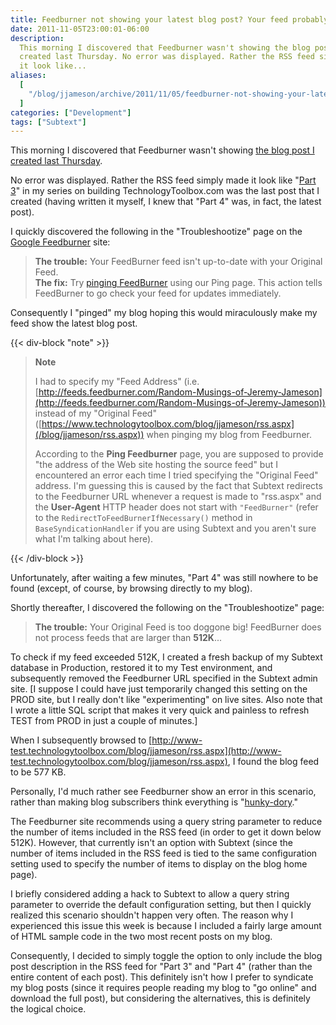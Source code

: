 ```yaml
---
title: Feedburner not showing your latest blog post? Your feed probably exceeds 512K.
date: 2011-11-05T23:00:01-06:00
description:
  This morning I discovered that Feedburner wasn't showing the blog post I
  created last Thursday. No error was displayed. Rather the RSS feed simply made
  it look like...
aliases:
  [
    "/blog/jjameson/archive/2011/11/05/feedburner-not-showing-your-latest-blog-post.aspx",
  ]
categories: ["Development"]
tags: ["Subtext"]
---
```


This morning I discovered that Feedburner wasn't showing
[the blog post I created last Thursday](/blog/jjameson/2011/11/03/building-technologytoolbox-com-part-4).

No error was displayed. Rather the RSS feed simply made it look like
"[Part 3](/blog/jjameson/2011/10/27/building-technologytoolbox-com-part-3)" in
my series on building TechnologyToolbox.com was the last post that I created
(having written it myself, I knew that "Part 4" was, in fact, the latest post).

I quickly discovered the following in the "Troubleshootize" page on the
[Google Feedburner](http://feedburner.google.com) site:

> **The trouble:** Your FeedBurner feed isn't up-to-date with your Original
> Feed.\
> **The fix:** Try [pinging FeedBurner](http://feedburner.google.com/fb/a/ping)
> using our Ping page. This action tells FeedBurner to go check your feed for
> updates immediately.

Consequently I "pinged" my blog hoping this would miraculously make my feed show
the latest blog post.

{{< div-block "note" >}}

> **Note**
>
> I had to specify my "Feed Address" (i.e.
> [http://feeds.feedburner.com/Random-Musings-of-Jeremy-Jameson](http://feeds.feedburner.com/Random-Musings-of-Jeremy-Jameson))
> instead of my "Original Feed"
> ([https://www.technologytoolbox.com/blog/jjameson/rss.aspx](/blog/jjameson/rss.aspx))
> when pinging my blog from Feedburner.
>
> According to the **Ping Feedburner** page, you are supposed to provide "the
> address of the Web site hosting the source feed" but I encountered an error
> each time I tried specifying the "Original Feed" address. I'm guessing this is
> caused by the fact that Subtext redirects to the Feedburner URL whenever a
> request is made to "rss.aspx" and the **User-Agent** HTTP header does not
> start with `"FeedBurner"` (refer to the `RedirectToFeedBurnerIfNecessary()`
> method in `BaseSyndicationHandler` if you are using Subtext and you aren't
> sure what I'm talking about here).

{{< /div-block >}}

Unfortunately, after waiting a few minutes, "Part 4" was still nowhere to be
found (except, of course, by browsing directly to my blog).

Shortly thereafter, I discovered the following on the "Troubleshootize" page:

> **The trouble:** Your Original Feed is too doggone big! FeedBurner does not
> process feeds that are larger than **512K**...

To check if my feed exceeded 512K, I created a fresh backup of my Subtext
database in Production, restored it to my Test environment, and subsequently
removed the Feedburner URL specified in the Subtext admin site. [I suppose I
could have just temporarily changed this setting on the PROD site, but I really
don't like "experimenting" on live sites. Also note that I wrote a little SQL
script that makes it very quick and painless to refresh TEST from PROD in just a
couple of minutes.]

When I subsequently browsed to
[http://www-test.technologytoolbox.com/blog/jjameson/rss.aspx](http://www-test.technologytoolbox.com/blog/jjameson/rss.aspx),
I found the blog feed to be 577 KB.

Personally, I'd much rather see Feedburner show an error in this scenario,
rather than making blog subscribers think everything is
"[hunky-dory](http://www.merriam-webster.com/dictionary/hunky-dory)."

The Feedburner site recommends using a query string parameter to reduce the
number of items included in the RSS feed (in order to get it down below 512K).
However, that currently isn't an option with Subtext (since the number of items
included in the RSS feed is tied to the same configuration setting used to
specify the number of items to display on the blog home page).

I briefly considered adding a hack to Subtext to allow a query string parameter
to override the default configuration setting, but then I quickly realized this
scenario shouldn't happen very often. The reason why I experienced this issue
this week is because I included a fairly large amount of HTML sample code in the
two most recent posts on my blog.

Consequently, I decided to simply toggle the option to only include the blog
post description in the RSS feed for "Part 3" and "Part 4" (rather than the
entire content of each post). This definitely isn't how I prefer to syndicate my
blog posts (since it requires people reading my blog to "go online" and download
the full post), but considering the alternatives, this is definitely the logical
choice.
